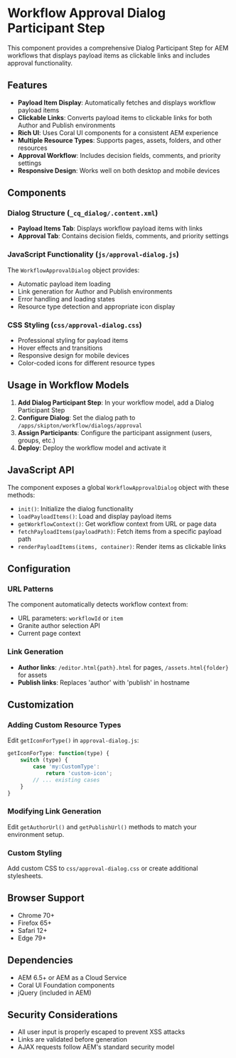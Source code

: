 # Workflow Approval Dialog Participant Step

This component provides a comprehensive Dialog Participant Step for AEM workflows that displays payload items as clickable links and includes approval functionality.

## Features

- **Payload Item Display**: Automatically fetches and displays workflow payload items
- **Clickable Links**: Converts payload items to clickable links for both Author and Publish environments
- **Rich UI**: Uses Coral UI components for a consistent AEM experience
- **Multiple Resource Types**: Supports pages, assets, folders, and other resources
- **Approval Workflow**: Includes decision fields, comments, and priority settings
- **Responsive Design**: Works well on both desktop and mobile devices

## Components

### Dialog Structure (`_cq_dialog/.content.xml`)
- **Payload Items Tab**: Displays workflow payload items with links
- **Approval Tab**: Contains decision fields, comments, and priority settings

### JavaScript Functionality (`js/approval-dialog.js`)
The `WorkflowApprovalDialog` object provides:
- Automatic payload item loading
- Link generation for Author and Publish environments
- Error handling and loading states
- Resource type detection and appropriate icon display

### CSS Styling (`css/approval-dialog.css`)
- Professional styling for payload items
- Hover effects and transitions
- Responsive design for mobile devices
- Color-coded icons for different resource types

## Usage in Workflow Models

1. **Add Dialog Participant Step**: In your workflow model, add a Dialog Participant Step
2. **Configure Dialog**: Set the dialog path to `/apps/skipton/workflow/dialogs/approval`
3. **Assign Participants**: Configure the participant assignment (users, groups, etc.)
4. **Deploy**: Deploy the workflow model and activate it

## JavaScript API

The component exposes a global `WorkflowApprovalDialog` object with these methods:

- `init()`: Initialize the dialog functionality
- `loadPayloadItems()`: Load and display payload items
- `getWorkflowContext()`: Get workflow context from URL or page data
- `fetchPayloadItems(payloadPath)`: Fetch items from a specific payload path
- `renderPayloadItems(items, container)`: Render items as clickable links

## Configuration

### URL Patterns
The component automatically detects workflow context from:
- URL parameters: `workflowId` or `item`
- Granite author selection API
- Current page context

### Link Generation
- **Author links**: `/editor.html{path}.html` for pages, `/assets.html{folder}` for assets
- **Publish links**: Replaces 'author' with 'publish' in hostname

## Customization

### Adding Custom Resource Types
Edit `getIconForType()` in `approval-dialog.js`:

```javascript
getIconForType: function(type) {
    switch (type) {
        case 'my:CustomType':
            return 'custom-icon';
        // ... existing cases
    }
}
```

### Modifying Link Generation
Edit `getAuthorUrl()` and `getPublishUrl()` methods to match your environment setup.

### Custom Styling
Add custom CSS to `css/approval-dialog.css` or create additional stylesheets.

## Browser Support

- Chrome 70+
- Firefox 65+
- Safari 12+
- Edge 79+

## Dependencies

- AEM 6.5+ or AEM as a Cloud Service
- Coral UI Foundation components
- jQuery (included in AEM)

## Security Considerations

- All user input is properly escaped to prevent XSS attacks
- Links are validated before generation
- AJAX requests follow AEM's standard security model 